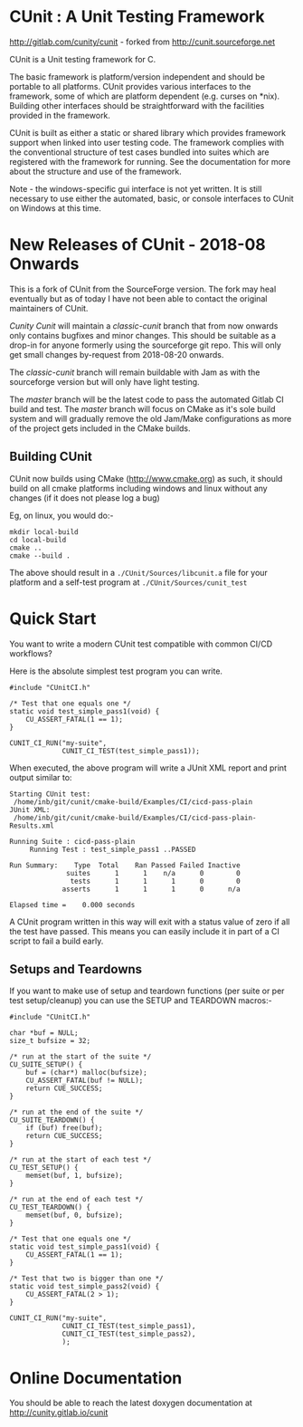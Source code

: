 
# CUnit : A Unit Testing Framework
			               
http://gitlab.com/cunity/cunit - forked from http://cunit.sourceforge.net

CUnit is a Unit testing framework for C.

The basic framework is platform/version independent and should be
portable to all platforms.  CUnit provides various interfaces to
the framework, some of which are platform dependent (e.g. curses on
*nix).  Building other interfaces should be straightforward with
the facilities provided in the framework.

CUnit is built as either a static or shared library which provides 
framework support when linked into user testing code.  The framework 
complies with the conventional structure of test cases bundled into 
suites which are registered with the framework for running.  See the
documentation for more about the structure and use of the framework.

Note - the windows-specific gui interface is not yet written.  It is
still necessary to use either the automated, basic, or console
interfaces to CUnit on Windows at this time.

# New Releases of CUnit - 2018-08 Onwards

This is a fork of CUnit from the SourceForge version. The fork may heal
eventually but as of today I have not been able to contact the original
maintainers of CUnit.

_Cunity Cunit_ will maintain a *classic-cunit* branch that from now onwards
only contains bugfixes and minor changes. This should be suitable as a 
drop-in for anyone formerly using the sourceforge git repo. This will only
get small changes by-request from 2018-08-20 onwards.

The _classic-cunit_ branch will remain buildable with Jam as with the
sourceforge version but will only have light testing.

The _master_ branch will be the latest code to pass the automated Gitlab
CI build and test.  The _master_ branch will focus on CMake as it's sole 
build system and will gradually remove the old Jam/Make configurations as
more of the project gets included in the CMake builds.

## Building CUnit

CUnit now builds using CMake (http://www.cmake.org) as such, it should build
on all cmake platforms including windows and linux without any changes (if 
it does not please log a bug)

Eg, on linux, you would do:-

```
mkdir local-build
cd local-build
cmake ..
cmake --build .
```

The above should result in a `./CUnit/Sources/libcunit.a` file for your platform
and a self-test program at `./CUnit/Sources/cunit_test`


# Quick Start

You want to write a modern CUnit test compatible with common CI/CD workflows?

Here is the absolute simplest test program you can write.


```
#include "CUnitCI.h"

/* Test that one equals one */
static void test_simple_pass1(void) {
    CU_ASSERT_FATAL(1 == 1);
}

CUNIT_CI_RUN("my-suite",
             CUNIT_CI_TEST(test_simple_pass1));
```

When executed, the above program will write a JUnit XML report and
print output similar to:

```
Starting CUnit test:
 /home/inb/git/cunit/cmake-build/Examples/CI/cicd-pass-plain
JUnit XML:
 /home/inb/git/cunit/cmake-build/Examples/CI/cicd-pass-plain-Results.xml

Running Suite : cicd-pass-plain
     Running Test : test_simple_pass1 ..PASSED

Run Summary:    Type  Total    Ran Passed Failed Inactive
              suites      1      1    n/a      0        0
               tests      1      1      1      0        0
             asserts      1      1      1      0      n/a

Elapsed time =    0.000 seconds
```

A CUnit program written in this way will exit with a status value of zero if all the test have passed. This means you can easily include it in part of a CI script to fail a build early.

## Setups and Teardowns

If you want to make use of setup and teardown functions (per suite or per test setup/cleanup) you can use the
SETUP and TEARDOWN macros:-

```
#include "CUnitCI.h"

char *buf = NULL;
size_t bufsize = 32;

/* run at the start of the suite */
CU_SUITE_SETUP() {
    buf = (char*) malloc(bufsize);
    CU_ASSERT_FATAL(buf != NULL);
    return CUE_SUCCESS;
}

/* run at the end of the suite */
CU_SUITE_TEARDOWN() {
    if (buf) free(buf);
    return CUE_SUCCESS;
}

/* run at the start of each test */
CU_TEST_SETUP() {
    memset(buf, 1, bufsize);
}

/* run at the end of each test */
CU_TEST_TEARDOWN() {
    memset(buf, 0, bufsize);
}

/* Test that one equals one */
static void test_simple_pass1(void) {
    CU_ASSERT_FATAL(1 == 1);
}

/* Test that two is bigger than one */
static void test_simple_pass2(void) {
    CU_ASSERT_FATAL(2 > 1);
}

CUNIT_CI_RUN("my-suite",
             CUNIT_CI_TEST(test_simple_pass1),
             CUNIT_CI_TEST(test_simple_pass2),
             );
```

# Online Documentation

You should be able to reach the latest doxygen documentation at http://cunity.gitlab.io/cunit 